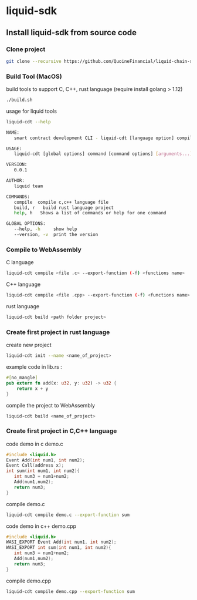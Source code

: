 # liquid-sdk
## Install liquid-sdk from source code
### Clone project
```bash
git clone --recursive https://github.com/QuoineFinancial/liquid-chain-sdk
```
### Build Tool (MacOS)
build tools to support C, C++, rust language (require install golang > 1.12)
```bash
./build.sh
```
usage for liquid tools
```bash
liquid-cdt --help
```
```bash
NAME:
   smart contract development CLI - liquid-cdt [language option] compile [file]

USAGE:
   liquid-cdt [global options] command [command options] [arguments...]

VERSION:
   0.0.1

AUTHOR:
   liquid team

COMMANDS:
   compile  compile c,c++ language file
   build, r   build rust language project
   help, h   Shows a list of commands or help for one command

GLOBAL OPTIONS:
   --help, -h     show help
   --version, -v  print the version
```
### Compile to WebAssembly
C language
```bash
liquid-cdt compile <file .c> --export-function (-f) <functions name>
```
 C++ language
```bash
liquid-cdt compile <file .cpp> --export-function (-f) <functions name>
```
rust language
```bash
liquid-cdt build <path folder project>
```
### Create first project in rust language
create new project
```bash
liquid-cdt init --name <name_of_project>
```
example code in lib.rs :
```rust
#[no_mangle]
pub extern fn add(x: u32, y: u32) -> u32 {
    return x + y
}
```
compile the project to WebAssembly
```bash
liquid-cdt build <name_of_project>
```
### Create first project in C,C++ language
code demo in c demo.c
```c
#include <liquid.h>
Event Add(int num1, int num2);
Event Call(address x);
int sum(int num1, int num2){
   int num3 = num1+num2;
   Add(num1,num2);
   return num3;
}
```
compile demo.c
```bash
liquid-cdt compile demo.c --export-function sum
```
code demo in c++ demo.cpp
```c++
#include <liquid.h>
WASI_EXPORT Event Add(int num1, int num2);
WASI_EXPORT int sum(int num1, int num2){
   int num3 = num1+num2;
   Add(num1,num2);
   return num3;
}
```
compile demo.cpp
```bash
liquid-cdt compile demo.cpp --export-function sum
```